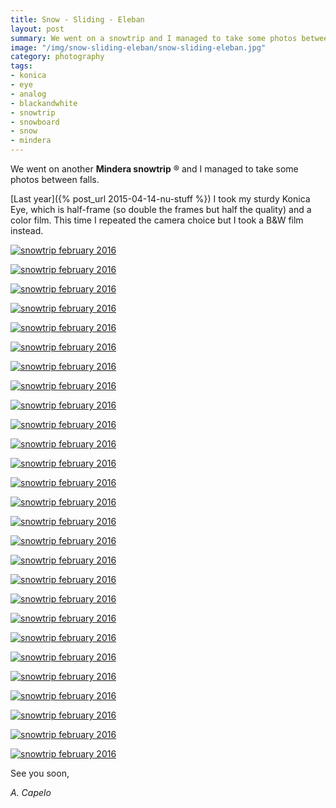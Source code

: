 ```yaml
---
title: Snow - Sliding - Eleban
layout: post
summary: We went on a snowtrip and I managed to take some photos between falls
image: "/img/snow-sliding-eleban/snow-sliding-eleban.jpg"
category: photography
tags:
- konica
- eye
- analog
- blackandwhite
- snowtrip
- snowboard
- snow
- mindera 
---
```


We went on another **Mindera snowtrip**	&reg; and I managed to take some photos between falls.

[Last year]({% post_url 2015-04-14-nu-stuff %}) I took my sturdy Konica Eye, which is half-frame (so double the frames but half the quality) and a color film. This time I repeated the camera choice but I took a  B&W film instead.

<a href="https://www.flickr.com/photos/acapelo/24717958793/in/photostream" target="_blank" title="snowtrip february 2016"><img src="https://farm2.staticflickr.com/1609/24717958793_90c1392196_c.jpg" alt="snowtrip february 2016"></a>

<a href="https://www.flickr.com/photos/acapelo/25317756916/in/photostream" target="_blank" title="snowtrip february 2016"><img src="https://farm2.staticflickr.com/1474/25317756916_b59be5c808_c.jpg" alt="snowtrip february 2016"></a>

<a href="https://www.flickr.com/photos/acapelo/24977129569/in/photostream" target="_blank" title="snowtrip february 2016"><img src="https://farm2.staticflickr.com/1490/24977129569_33ccf420e2_c.jpg" alt="snowtrip february 2016"></a>

<a href="https://www.flickr.com/photos/acapelo/24714222344/in/photostream" target="_blank" title="snowtrip february 2016"><img src="https://farm2.staticflickr.com/1508/24714222344_c634e17614_c.jpg" alt="snowtrip february 2016"></a>

<a href="https://www.flickr.com/photos/acapelo/25252083711/in/photostream" target="_blank" title="snowtrip february 2016"><img src="https://farm2.staticflickr.com/1591/25252083711_b83f318136_c.jpg" alt="snowtrip february 2016"></a>

<a href="https://www.flickr.com/photos/acapelo/24977202299/in/photostream" target="_blank" title="snowtrip february 2016"><img src="https://farm2.staticflickr.com/1505/24977202299_650008ea03_c.jpg" alt="snowtrip february 2016"></a>

<a href="https://www.flickr.com/photos/acapelo/25049303600/in/photostream" target="_blank" title="snowtrip february 2016"><img src="https://farm2.staticflickr.com/1534/25049303600_8d4835e64d_c.jpg" alt="snowtrip february 2016"></a>

<a href="https://www.flickr.com/photos/acapelo/24718200273/in/photostream" target="_blank" title="snowtrip february 2016"><img src="https://farm2.staticflickr.com/1552/24718200273_d6084f1142_c.jpg" alt="snowtrip february 2016"></a>

<a href="https://www.flickr.com/photos/acapelo/24714334884/in/photostream" target="_blank" title="snowtrip february 2016"><img src="https://farm2.staticflickr.com/1579/24714334884_9f0ac81d42_c.jpg" alt="snowtrip february 2016"></a>

<a href="https://www.flickr.com/photos/acapelo/25251954681/in/photostream" target="_blank" title="snowtrip february 2016"><img src="https://farm2.staticflickr.com/1627/25251954681_04b258097c_c.jpg" alt="snowtrip february 2016"></a>

<a href="https://www.flickr.com/photos/acapelo/24714354784/in/photostream" target="_blank" title="snowtrip february 2016"><img src="https://farm2.staticflickr.com/1535/24714354784_4431e4fb5a_c.jpg" alt="snowtrip february 2016"></a>

<a href="https://www.flickr.com/photos/acapelo/24977342189/in/photostream" target="_blank" title="snowtrip february 2016"><img src="https://farm2.staticflickr.com/1644/24977342189_6161830e14_c.jpg" alt="snowtrip february 2016"></a>

<a href="https://www.flickr.com/photos/acapelo/25226768482/in/photostream" target="_blank" title="snowtrip february 2016"><img src="https://farm2.staticflickr.com/1676/25226768482_492bcce4fc_c.jpg" alt="snowtrip february 2016"></a>

<a href="https://www.flickr.com/photos/acapelo/24718599003/in/photostream" target="_blank" title="snowtrip february 2016"><img src="https://farm2.staticflickr.com/1498/24718599003_2298e5f940_c.jpg" alt="snowtrip february 2016"></a>

<a href="https://www.flickr.com/photos/acapelo/24714843864/in/photostream" target="_blank" title="snowtrip february 2016"><img src="https://farm2.staticflickr.com/1557/24714843864_d8a2eda8d3_c.jpg" alt="snowtrip february 2016"></a>

<a href="https://www.flickr.com/photos/acapelo/25345064795/in/photostream" target="_blank" title="snowtrip february 2016"><img src="https://farm2.staticflickr.com/1456/25345064795_0ae5804944_c.jpg" alt="snowtrip february 2016"></a>

<a href="https://www.flickr.com/photos/acapelo/25226856482/in/photostream" target="_blank" title="snowtrip february 2016"><img src="https://farm2.staticflickr.com/1632/25226856482_c66706a7b6_c.jpg" alt="snowtrip february 2016"></a>

<a href="https://www.flickr.com/photos/acapelo/24977466409/in/photostream" target="_blank" title="snowtrip february 2016"><img src="https://farm2.staticflickr.com/1631/24977466409_3dc5c316b0_c.jpg" alt="snowtrip february 2016"></a>

<a href="https://www.flickr.com/photos/acapelo/25049547090/in/photostream" target="_blank" title="snowtrip february 2016"><img src="https://farm2.staticflickr.com/1660/25049547090_9261c30d27_c.jpg" alt="snowtrip february 2016"></a>

<a href="https://www.flickr.com/photos/acapelo/25319116196/in/photostream" target="_blank" title="snowtrip february 2016"><img src="https://farm2.staticflickr.com/1718/25319116196_feb523c96b_c.jpg" alt="snowtrip february 2016"></a>

<a href="https://www.flickr.com/photos/acapelo/24977224269/in/photostream" target="_blank" title="snowtrip february 2016"><img src="https://farm2.staticflickr.com/1565/24977224269_879fe2bc21_c.jpg" alt="snowtrip february 2016"></a>

<a href="https://www.flickr.com/photos/acapelo/25344725235/in/photostream" target="_blank" title="snowtrip february 2016"><img src="https://farm2.staticflickr.com/1680/25344725235_28ef10631b_c.jpg" alt="snowtrip february 2016"></a>

<a href="https://www.flickr.com/photos/acapelo/25318552156/in/photostream" target="_blank" title="snowtrip february 2016"><img src="https://farm2.staticflickr.com/1572/25318552156_b93d6716f9_c.jpg" alt="snowtrip february 2016"></a>

<a href="https://www.flickr.com/photos/acapelo/25226543232/in/photostream" target="_blank" title="snowtrip february 2016"><img src="https://farm2.staticflickr.com/1650/25226543232_b65ca0db3a_c.jpg" alt="snowtrip february 2016"></a>

<a href="https://www.flickr.com/photos/acapelo/25251494501/in/photostream" target="_blank" title="snowtrip february 2016"><img src="https://farm2.staticflickr.com/1630/25251494501_031140849a_c.jpg" alt="snowtrip february 2016"></a>

<a href="https://www.flickr.com/photos/acapelo/25225877242/in/photostream" target="_blank" title="snowtrip february 2016"><img src="https://farm2.staticflickr.com/1650/25225877242_e2f62e1ddd_c.jpg" alt="snowtrip february 2016"></a>

<a href="https://www.flickr.com/photos/acapelo/24976716549/in/photostream" target="_blank" title="snowtrip february 2016"><img src="https://farm2.staticflickr.com/1573/24976716549_d4fa9a95a9_c.jpg" alt="snowtrip february 2016"></a>

See you soon,


*A. Capelo*


